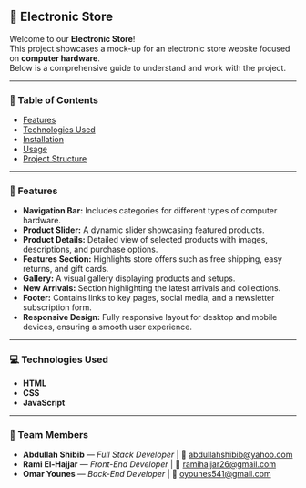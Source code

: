 ## 🏬 Electronic Store

Welcome to our **Electronic Store**!  
This project showcases a mock-up for an electronic store website focused on **computer hardware**.  
Below is a comprehensive guide to understand and work with the project.

---

### 📑 Table of Contents

- [Features](#-features)  
- [Technologies Used](#-technologies-used)  
- [Installation](#-installation)  
- [Usage](#-usage)  
- [Project Structure](#-project-structure)

---

### 🚀 Features

- **Navigation Bar:** Includes categories for different types of computer hardware.  
- **Product Slider:** A dynamic slider showcasing featured products.  
- **Product Details:** Detailed view of selected products with images, descriptions, and purchase options.  
- **Features Section:** Highlights store offers such as free shipping, easy returns, and gift cards.  
- **Gallery:** A visual gallery displaying products and setups.  
- **New Arrivals:** Section highlighting the latest arrivals and collections.  
- **Footer:** Contains links to key pages, social media, and a newsletter subscription form.  
- **Responsive Design:** Fully responsive layout for desktop and mobile devices, ensuring a smooth user experience.

---

### 💻 Technologies Used

- **HTML**  
- **CSS**  
- **JavaScript**

---

### 👥 Team Members

- **Abdullah Shibib** — *Full Stack Developer* | 📧 [abdullahshibib@yahoo.com](mailto:abdullahshibib@yahoo.com)  
- **Rami El-Hajjar** — *Front-End Developer* | 📧 [ramihajjar26@gmail.com](mailto:ramihajjar26@gmail.com)  
- **Omar Younes** — *Back-End Developer* | 📧 [oyounes541@gmail.com](mailto:oyounes541@gmail.com)
